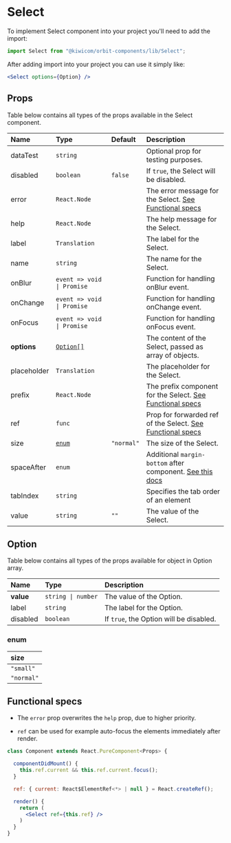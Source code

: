 # Select
To implement Select component into your project you'll need to add the import:
```jsx
import Select from "@kiwicom/orbit-components/lib/Select";
```
After adding import into your project you can use it simply like:
```jsx
<Select options={Option} />
```
## Props
Table below contains all types of the props available in the Select component.

| Name        | Type                              | Default    | Description                      |
| :---------- | :-------------------------------- | :--------- | :------------------------------- |
| dataTest    | `string`                          |            | Optional prop for testing purposes.
| disabled    | `boolean`                         | `false`    | If `true`, the Select will be disabled.
| error       | `React.Node`                      |            | The error message for the Select. [See Functional specs](#functional-specs)
| help        | `React.Node`                      |            | The help message for the Select.
| label       | `Translation`                     |            | The label for the Select.
| name        | `string`                          |            | The name for the Select.
| onBlur      | `event => void \| Promise`        |            | Function for handling onBlur event.
| onChange    | `event => void \| Promise`        |            | Function for handling onChange event.
| onFocus     | `event => void \| Promise`        |            | Function for handling onFocus event.
| **options** | [`Option[]`](#option)             |            | The content of the Select, passed as array of objects.
| placeholder | `Translation`                     |            | The placeholder for the Select. 
| prefix      | `React.Node`                      |            | The prefix component for the Select. [See Functional specs](#functional-specs)
| ref         | `func`                            |            | Prop for forwarded ref of the Select. [See Functional specs](#functional-specs)
| size        | [`enum`](#enum)                   | `"normal"` | The size of the Select.
| spaceAfter  | `enum`                            |            | Additional `margin-bottom` after component. [See this docs](https://github.com/kiwicom/orbit-components/tree/master/src/common/getSpacingToken)
| tabIndex    | `string`                          |            | Specifies the tab order of an element
| value       | `string`                          | `""`       | The value of the Select.

## Option
Table below contains all types of the props available for object in Option array.

| Name         | Type               | Description                      |
| :----------- | :----------------- | :------------------------------- |
| **value**    | `string \| number` | The value of the Option.
| label        | `string`           | The label for the Option.
| disabled     | `boolean`          | If `true`, the Option will be disabled.
  
### enum

| size       |
| :--------- |
| `"small"`  |
| `"normal"` |

## Functional specs
* The `error` prop overwrites the `help` prop, due to higher priority.

* `ref` can be used for example auto-focus the elements immediately after render.
```jsx
class Component extends React.PureComponent<Props> {

  componentDidMount() {
    this.ref.current && this.ref.current.focus();
  }

  ref: { current: React$ElementRef<*> | null } = React.createRef();

  render() {
    return (
      <Select ref={this.ref} />
    )
  }
}
```


